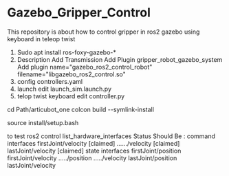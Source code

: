 # Gazebo_Gripper_Control
This repository is about how to control gripper in ros2 gazebo using keyboard in teleop twist

1. Sudo apt install ros-foxy-gazebo-*
2.	Description
	    Add Transmission
	    Add Plugin gripper_robot_gazebo_system
	    Add plugin name="gazebo_ros2_control_robot" filename="libgazebo_ros2_control.so"
3.  config
	    controllers.yaml
4.  launch
	    edit launch_sim.launch.py
5.  telop twist keyboard
	    edit controller.py

cd Path/articubot_one
colcon build --symlink-install

source install/setup.bash


to test 
ros2 control list_hardware_interfaces
    Status Should Be :
command interfaces
	firstJoint/velocity [claimed]
	....../velocity [claimed]
	lastJoint/velocity [claimed]
state interfaces
	firstJoint/position
	firstJoint/velocity
	...../position
	...../velocity
	lastJoint/position
	lastJoint/velocity


